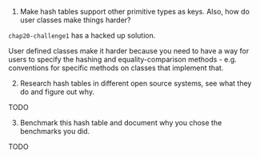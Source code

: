 1. Make hash tables support other primitive types as keys. Also, how do user classes make things harder?

`chap20-challenge1` has a hacked up solution.

User defined classes make it harder because you need to have a way for users to specify the hashing and equality-comparison methods - e.g. conventions for specific methods on classes that implement that.

2. Research hash tables in different open source systems, see what they do and figure out why.

TODO

3. Benchmark this hash table and document why you chose the benchmarks you did.

TODO
